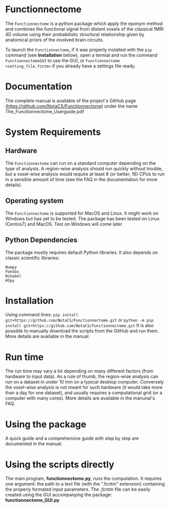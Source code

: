 # Functionnectome
The `Functionnectome` is a python package which apply the eponym method and combines the functional signal from distant voxels of the classical
fMRI 4D volume using their probabilistic structural relationship given by anatomical priors of the involved brain circuits.

To launch the `Functionnectome`, if it was properly installed with the `pip` command (see **Installation** below), open a termial and run the command `FunctionnectomeGUI` to use the GUI, or `Functionnectome <setting_file.fcntm>` if you already have a settings file ready.

# Documentation
The complete manual is available of the project's GitHub page (https://github.com/NotaCS/Functionnectome) under the name The_Functionnectome_Userguide.pdf 

# System Requirements
## Hardware
The `Functionnectome` can run on a standard computer depending on the type of analysis. A region-wise analysis should run quickly without trouble, but a voxel-wise analysis would require at least 8 (or better, 16) CPUs to run in a sensible amount of time (see the FAQ in the documentation for more details).

## Operating system
The `Functionnectome` is supported for MacOS and Linux. It might work on Windows but has yet to be tested.
The package has been tested on Linux (Centos7) and MacOS. Test on Windows will come later.

## Python Dependencies
The package mostly requires default Python libraries. It also depends on classic scientific libraries:
```
Numpy
Pandas
Nibabel
H5py
```

# Installation
Using command lines:
`pip install git+https://github.com/NotaCS/Functionnectome.git`
or
`python -m pip install git+https://github.com/NotaCS/Functionnectome.git`
It is also possible to manually download the scripts from the GitHub and run them.
More details are available in the manual.

# Run time
The run time may vary a lot depending on many different factors (from hardware to input data).
As a rule of thumb, the region-wise analysis can run on a dataset in under 10 min on a typical desktop computer. Conversely the voxel-wise analysis is not meant for such hardware (it would take more than a day for one dataset), and usually requires a computational grid (or a computer with many cores). More details are available in the manunal's FAQ.

# Using the package
A quick guide and a comprehensive guide with step by step are documented in the manual.

# Using the scripts directly
The main program, **functionnectome.py**, runs the computation. It requires one argument: the path to a text file (with the ".fcntm" extension) containing the properly formated input parameters.
The *.fcntm* file can be easily created using the GUI accompanying the package: **functionnectome_GUI.py**
